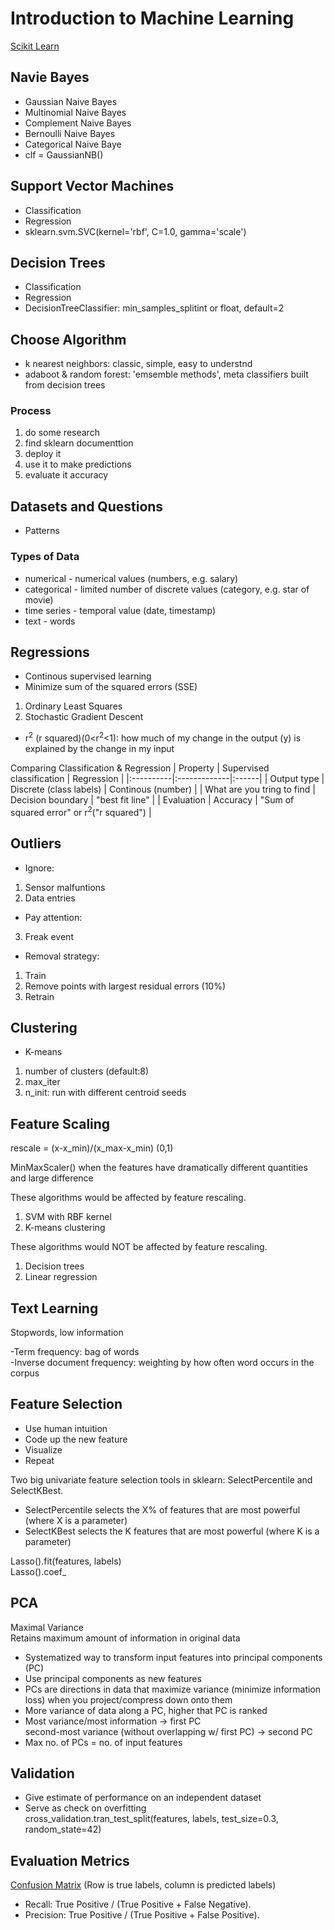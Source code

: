 # Introduction to Machine Learning
[Scikit Learn](https://scikit-learn.org/stable/supervised_learning.html#supervised-learning)
## Navie Bayes
- Gaussian Naive Bayes
- Multinomial Naive Bayes
- Complement Naive Bayes
- Bernoulli Naive Bayes
- Categorical Naive Baye
- clf = GaussianNB()
## Support Vector Machines
- Classification
- Regression
- sklearn.svm.SVC(kernel='rbf', C=1.0, gamma='scale')
## Decision Trees
- Classification
- Regression
- DecisionTreeClassifier: min_samples_splitint or float, default=2
## Choose Algorithm
- k nearest neighbors: classic, simple, easy to understnd
- adaboot & random forest: 'emsemble methods', meta classifiers built from decision trees
### Process
1. do some research
2. find sklearn documenttion
3. deploy it
4. use it to make predictions
5. evaluate it accuracy
## Datasets and Questions
- Patterns
### Types of Data
- numerical - numerical values (numbers, e.g. salary)  
- categorical - limited number of discrete values (category, e.g. star of movie)
- time series - temporal value (date, timestamp)
- text - words
## Regressions
- Continous supervised learning
- Minimize sum of the squared errors (SSE)
1. Ordinary Least Squares
2. Stochastic Gradient Descent  
- r<sup>2</sup> (r squared)(0<r<sup>2</sup><1): how much of my change in the output (y) is explained by the change in my input  

Comparing Classification & Regression
| Property   |      Supervised classification      |  Regression |
|:----------|:-------------|:------|
| Output type |  Discrete (class labels) | Continous (number) |
| What are you tring to find | Decision boundary | "best fit line" |
| Evaluation | Accuracy | "Sum of squared error" or r<sup>2</sup>("r squared") |

## Outliers
- Ignore:
1. Sensor malfuntions
2. Data entries  
- Pay attention:
3. Freak event
- Removal strategy:
1. Train
2. Remove points with largest residual errors (10%)
3. Retrain
## Clustering
- K-means
1. number of clusters (default:8)
2. max_iter
3. n_init: run with different centroid seeds
## Feature Scaling
rescale = (x-x_min)/(x_max-x_min) (0,1)

MinMaxScaler() when the features have dramatically different quantities and large difference

These algorithms would be affected by feature rescaling.
1. SVM with RBF kernel
2. K-means clustering  

These algorithms would NOT be affected by feature rescaling.
1. Decision trees
2. Linear regression

## Text Learning
Stopwords, low information

-Term frequency: bag of words  
-Inverse document frequency: weighting by how often word occurs in the corpus

## Feature Selection
- Use human intuition
- Code up the new feature
- Visualize
- Repeat

Two big univariate feature selection tools in sklearn: SelectPercentile and SelectKBest. 
- SelectPercentile selects the X% of features that are most powerful (where X is a parameter) 
- SelectKBest selects the K features that are most powerful (where K is a parameter)

Lasso().fit(features, labels)  
Lasso().coef_
## PCA
Maximal Variance  
Retains maximum amount of information in original data  

- Systematized way to transform input features into principal components (PC)
- Use principal components as new features
- PCs are directions in data that maximize variance (minimize information loss) when you project/compress down onto them
- More variance of data along a PC, higher that PC is ranked
- Most variance/most information -> first PC  
  second-most variance (without overlapping w/ first PC) -> second PC 
- Max no. of PCs = no. of input features
## Validation
- Give estimate of performance on an independent dataset
- Serve as check on overfitting  
cross_validation.tran_test_split(features, labels, test_size=0.3, random_state=42)
## Evaluation Metrics
[Confusion Matrix](https://en.wikipedia.org/wiki/Confusion_matrix) (Row is true labels, column is predicted labels)  
- Recall: True Positive / (True Positive + False Negative).
- Precision: True Positive / (True Positive + False Positive).

